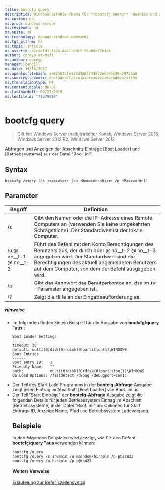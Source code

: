 ```yaml
---
title: bootcfg query
description: Windows-Befehle Thema für **bootcfg query** -Queries und zeigt die Abschnitts Einträge [Boot Loader] und [Betriebssysteme] von Boot. ini an.
ms.custom: na
ms.prod: windows-server
ms.reviewer: na
ms.suite: na
ms.technology: manage-windows-commands
ms.tgt_pltfrm: na
ms.topic: article
ms.assetid: a4cacfd1-10a6-4a11-b0c5-f8abde72bfc8
author: coreyp-at-msft
ms.author: coreyp
manager: dongill
ms.date: 10/16/2017
ms.openlocfilehash: ae82357cfe178343872448c2ebd46c49a797b5a9
ms.sourcegitcommit: 6aff3d88ff22ea141a6ea6572a5ad8dd6321f199
ms.translationtype: MT
ms.contentlocale: de-DE
ms.lasthandoff: 09/27/2019
ms.locfileid: "71379910"
---
```

# <a name="bootcfg-query"></a>bootcfg query

>Gilt für: Windows Server (halbjährlicher Kanal), Windows Server 2016, Windows Server 2012 R2, Windows Server 2012

Abfragen und Anzeigen der Abschnitts Einträge [Boot Loader] und [Betriebssysteme] aus der Datei "Boot. ini".

## <a name="syntax"></a>Syntax
```
bootcfg /query [/s <computer> [/u <Domain>\<User> /p <Password>]]
```
## <a name="parameters"></a>Parameter

|        Begriff         |                                                                                             Definition                                                                                              |
|---------------------|-----------------------------------------------------------------------------------------------------------------------------------------------------------------------------------------------------|
|    /s <computer>    |                                         Gibt den Namen oder die IP-Adresse eines Remote Computers an (verwenden Sie keine umgekehrten Schrägstriche). Der Standardwert ist der lokale Computer.                                          |
| /u <Domain> @ no__t-1 @ no__t-2 | Führt den Befehl mit den Konto Berechtigungen des Benutzers aus, der durch <User>oder <Domain> @ no__t-2 @ no__t-3 angegeben wird. Der Standardwert sind die Berechtigungen des aktuell angemeldeten Benutzers auf dem Computer, von dem der Befehl ausgegeben wird. |
|    /p <Password>    |                                                        Gibt das Kennwort des Benutzerkontos an, das im **/u** -Parameter angegeben ist.                                                        |
|         /?          |                                                                                Zeigt die Hilfe an der Eingabeaufforderung an.                                                                                 |

##### <a name="remarks"></a>Hinweise
- Im folgenden finden Sie ein Beispiel für die Ausgabe von **bootcfg/query "aus** :
  ```
  Boot Loader Settings
  ----------
  timeout: 30
  default: multi(0)disk(0)rdisk(0)partition(1)\WINDOWS
  Boot Entries
  ------
  Boot entry ID:   1
  Friendly Name:   ""
  path:            multi(0)disk(0)rdisk(0)partition(1)\WINDOWS
  OS Load Options: /fastdetect /debug /debugport=com1:
  ```
- Der Teil des Start Lade Programms in der **bootcfg-Abfrage** Ausgabe zeigt jeden Eintrag im Abschnitt [Boot Loader] von Boot. ini an.
- Der Teil "Start Einträge" der **bootcfg-Abfrage** Ausgabe zeigt die folgenden Details für jeden Betriebssystem Eintrag im Abschnitt [Betriebssysteme] in der Datei "Boot. ini" an: Optionen für Start Eintrags-ID, Anzeige Name, Pfad und Betriebssystem Ladevorgang.
  ## <a name="BKMK_examples"></a>Beispiele
  In den folgenden Beispielen wird gezeigt, wie Sie den Befehl **bootcfg/query "aus** verwenden können:
  ```
  bootcfg /query
  bootcfg /query /s srvmain /u maindom\hiropln /p p@ssW23
  bootcfg /query /u hiropln /p p@ssW23
  ```
  #### <a name="additional-references"></a>Weitere Verweise
  [Erläuterung zur Befehlszeilensyntax](command-line-syntax-key.md)
